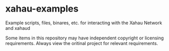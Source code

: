 # xahau-examples
Example scripts, files, binares, etc. for interacting with the Xahau Network and xahaud

Some items in this repository may have independent copyright or licensing requirements. Always view the oritinal project for relevant requirements.

